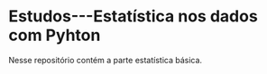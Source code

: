 # Estudos---Estatística nos dados com Pyhton 

Nesse repositório contém a parte estatística básica.
